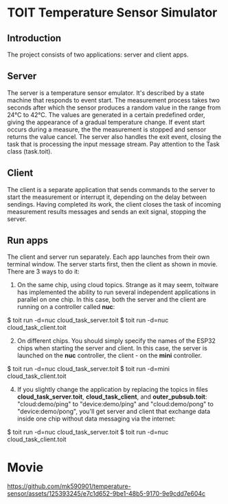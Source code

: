 # TOIT Temperature Sensor Simulator

## Introduction

The project consists of two applications: server and client apps.

## Server

The server is a temperature sensor emulator. It's described by a state machine that responds to event start. The measurement process takes two seconds after which the sensor produces a random value in the range from 24°C to 42°C. The values are generated in a certain predefined order, giving the appearance of a gradual temperature change. If event start occurs during a measure, the the measurement is stopped and sensor returns the value cancel. The server also handles the exit event, closing the task that is processing the input message stream. Pay attention to the Task class (task.toit).

## Client

The client is a separate application that sends commands to the server to start the measurement or interrupt it, depending on the delay between sendings. Having completed its work, the client closes the task of incoming measurement results messages and sends an exit signal, stopping the server.

## Run apps

The client and server run separately. Each app launches from their own terminal window. The server starts first, then the client as shown in movie. There are 3 ways to do it:
1. On the same chip, using cloud topics. Strange as it may seem, toitware has implemented the ability to run several independent applications in parallel on one chip. In this case, both the server and the client are running on a controller called **nuc**:

$ toit run -d=nuc cloud_task_server.toit
$ toit run -d=nuc cloud_task_client.toit

2. On different chips. You should simply specify the names of the ESP32 chips when starting the server and client. In this case, the server is launched on the **nuc** controller, the client - on the **mini** controller.

$ toit run -d=nuc cloud_task_server.toit
$ toit run -d=mini cloud_task_client.toit

4. If you slightly change the application by replacing the topics in files **cloud_task_server.toit**, **cloud_task_client**, and **outer_pubsub.toit**: "cloud:demo/ping" to "device:demo/ping" and "cloud:demo/pоng" to "device:demo/pоng", you'll get server and client that exchange data inside one chip without  data messaging via the internet:

$ toit run -d=nuc cloud_task_server.toit
$ toit run -d=nuc cloud_task_client.toit

# Movie

https://github.com/mk590901/temperature-sensor/assets/125393245/e7c1d652-9be1-48b5-9170-9e9cdd7e604c

